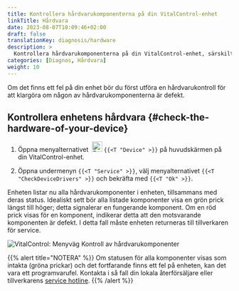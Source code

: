 ```yaml
---
title: Kontrollera hårdvarukomponenterna på din VitalControl-enhet
linkTitle: Hårdvara
date: 2023-08-07T10:09:46+02:00
draft: false
translationKey: diagnosis/hardware
description: >
  Kontrollera hårdvarukomponenterna på din VitalControl-enhet, särskilt om du misstänker ett hårdvarufel.
categories: [Diagnos, Hårdvara]
weight: 10
---
```

Om det finns ett fel på din enhet bör du först utföra en hårdvarukontroll för att klargöra om någon av hårdvarukomponenterna är defekt.

## Kontrollera enhetens hårdvara {#check-the-hardware-of-your-device}

1. Öppna menyalternativet &nbsp;<img src="/icons/device.svg" width="23" align="bottom" alt="Device" /> `{{<T "Device" >}}` på huvudskärmen på din VitalControl-enhet.

1. Öppna undermenyn `{{<T "Service" >}}`, välj menyalternativet `{{<T "CheckDeviceDrivers" >}}` och bekräfta med `{{<T "Ok" >}}`.

Enheten listar nu alla hårdvarukomponenter i enheten, tillsammans med deras status. Idealiskt sett bör alla listade komponenter visa en grön prick längst till höger; detta signalerar en fungerande komponent. Om en röd prick visas för en komponent, indikerar detta att den motsvarande komponenten är defekt. I detta fall måste enheten returneras till tillverkaren för service.

   ![VitalControl: Menyväg Kontroll av hårdvarukomponenter](../images/device-check.png "Hårdvarukontroll")

{{% alert title="NOTERA" %}}
Om statusen för alla komponenter visas som intakta (gröna prickar) och det fortfarande finns ett fel på enheten, kan det vara ett programvarufel. Kontakta i så fall din lokala återförsäljare eller tillverkarens [service hotline](https://www.urbanonline.de/en/contact).
{{% /alert %}}
